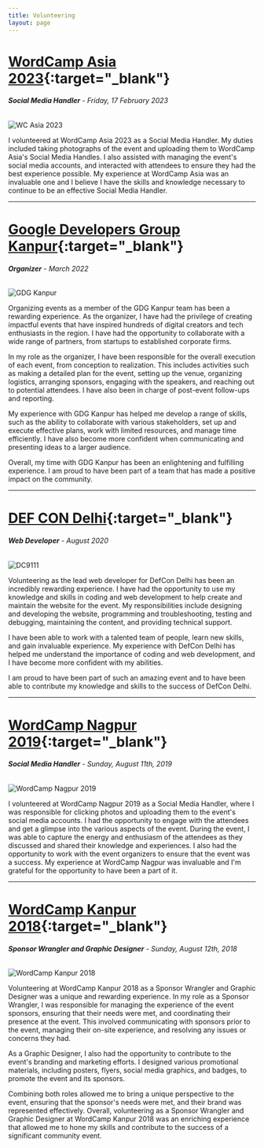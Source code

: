 ```yaml
---
title: Volunteering
layout: page
---
```


# [**WordCamp Asia 2023**](https://asia.wordcamp.org/2023/){:target="_blank"}
###### **Social Media Handler** - Friday, 17 February 2023
![WC Asia 2023](https://images.weserv.nl/?url=https://i.imgur.com/KfemXxf.png&w=1280&height=483&fit=cover&l=9&output=webp&q=63)

I volunteered at WordCamp Asia 2023 as a Social Media Handler. My duties included taking photographs of the event and uploading them to WordCamp Asia's Social Media Handles. I also assisted with managing the event's social media accounts, and interacted with attendees to ensure they had the best experience possible. My experience at WordCamp Asia was an invaluable one and I believe I have the skills and knowledge necessary to continue to be an effective Social Media Handler.

---

# [**Google Developers Group Kanpur**](https://gdg.community.dev/gdg-kanpur/){:target="_blank"}
###### **Organizer** - March 2022
![GDG Kanpur](https://images.weserv.nl/?url=https://i.imgur.com/mv47UYz.png&w=1280&height=483&fit=cover&l=9&output=webp&q=63)

Organizing events as a member of the GDG Kanpur team has been a rewarding experience. As the organizer, I have had the privilege of creating impactful events that have inspired hundreds of digital creators and tech enthusiasts in the region. I have had the opportunity to collaborate with a wide range of partners, from startups to established corporate firms. 


In my role as the organizer, I have been responsible for the overall execution of each event, from conception to realization. This includes activities such as making a detailed plan for the event, setting up the venue, organizing logistics, arranging sponsors, engaging with the speakers, and reaching out to potential attendees. I have also been in charge of post-event follow-ups and reporting. 


My experience with GDG Kanpur has helped me develop a range of skills, such as the ability to collaborate with various stakeholders, set up and execute effective plans, work with limited resources, and manage time efficiently. I have also become more confident when communicating and presenting ideas to a larger audience.


Overall, my time with GDG Kanpur has been an enlightening and fulfilling experience. I am proud to have been part of a team that has made a positive impact on the community.

---

# [**DEF CON Delhi**](https://defcon9111.org/){:target="_blank"}
###### **Web Developer** - August 2020
![DC9111](https://images.weserv.nl/?url=https://i.imgur.com/VEOcSv1.png&w=1280&h=483&fit=cover&l=9&output=webp&q=63)

Volunteering as the lead web developer for DefCon Delhi has been an incredibly rewarding experience. I have had the opportunity to use my knowledge and skills in coding and web development to help create and maintain the website for the event. My responsibilities include designing and developing the website, programming and troubleshooting, testing and debugging, maintaining the content, and providing technical support.

I have been able to work with a talented team of people, learn new skills, and gain invaluable experience. My experience with DefCon Delhi has helped me understand the importance of coding and web development, and I have become more confident with my abilities.

I am proud to have been part of such an amazing event and to have been able to contribute my knowledge and skills to the success of DefCon Delhi.

---

# [**WordCamp Nagpur 2019**](https://nagpur.wordcamp.org/2019/){:target="_blank"}
###### **Social Media Handler** - Sunday, August 11th, 2019
![WordCamp Nagpur 2019](https://images.weserv.nl/?url=https://i.imgur.com/f3w5YSj.png&w=1280&height=483&fit=cover&l=9&output=webp&q=63)

I volunteered at WordCamp Nagpur 2019 as a Social Media Handler, where I was responsible for clicking photos and uploading them to the event's social media accounts. I had the opportunity to engage with the attendees and get a glimpse into the various aspects of the event. During the event, I was able to capture the energy and enthusiasm of the attendees as they discussed and shared their knowledge and experiences. I also had the opportunity to work with the event organizers to ensure that the event was a success. My experience at WordCamp Nagpur was invaluable and I'm grateful for the opportunity to have been a part of it.

---
# [**WordCamp Kanpur 2018**](https://kanpur.wordcamp.org/2018/){:target="_blank"}
###### **Sponsor Wrangler and Graphic Designer** - Sunday, August 12th, 2018
![WordCamp Kanpur 2018](https://images.weserv.nl/?url=https://kanpur.wordcamp.org/2018/files/2018/06/WordCamp-Kanpur-2018.jpg&w=1280&height=483&fit=cover&l=9&output=webp&q=63)

Volunteering at WordCamp Kanpur 2018 as a Sponsor Wrangler and Graphic Designer was a unique and rewarding experience. In my role as a Sponsor Wrangler, I was responsible for managing the experience of the event sponsors, ensuring that their needs were met, and coordinating their presence at the event. This involved communicating with sponsors prior to the event, managing their on-site experience, and resolving any issues or concerns they had.

As a Graphic Designer, I also had the opportunity to contribute to the event's branding and marketing efforts. I designed various promotional materials, including posters, flyers, social media graphics, and badges, to promote the event and its sponsors.

Combining both roles allowed me to bring a unique perspective to the event, ensuring that the sponsor's needs were met, and their brand was represented effectively. Overall, volunteering as a Sponsor Wrangler and Graphic Designer at WordCamp Kanpur 2018 was an enriching experience that allowed me to hone my skills and contribute to the success of a significant community event.